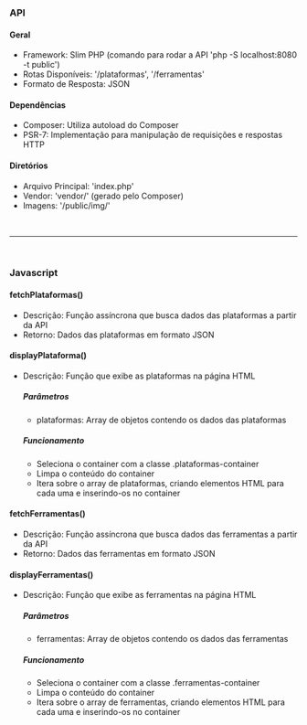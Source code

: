 <h3>API</h3>
<h4>Geral</h4>
<ul>
  <li>Framework: Slim PHP (comando para rodar a API 'php -S localhost:8080 -t public')</li>
  <li>Rotas Disponíveis: '/plataformas', '/ferramentas'</li>
  <li>Formato de Resposta: JSON</li>
</ul>
<h4>Dependências</h4>
<ul>
  <li>Composer: Utiliza autoload do Composer</li>
  <li>PSR-7: Implementação para manipulação de requisições e respostas HTTP</li>
</ul>
<h4>Diretórios</h4>
<ul>
  <li>Arquivo Principal: 'index.php'</li>
  <li>Vendor: 'vendor/' (gerado pelo Composer)</li>
  <li>Imagens: '/public/img/'</li>
</ul>

<br>
<hr>
<br>

<h3>Javascript</h3>
<h4>fetchPlataformas()</h4>
<ul>
  <li>Descrição: Função assíncrona que busca dados das plataformas a partir da API</li>
  <li>Retorno: Dados das plataformas em formato JSON</li>
</ul>

<h4>displayPlataforma()</h4>
<ul>
  <li>Descrição: Função que exibe as plataformas na página HTML</li>
  <h5>Parâmetros</h5>
  <ul>
    <li>plataformas: Array de objetos contendo os dados das plataformas</li>
  </ul>
   <h5>Funcionamento</h5>
  <ul>
    <li>Seleciona o container com a classe .plataformas-container</li>
    <li>Limpa o conteúdo do container</li>
    <li>Itera sobre o array de plataformas, criando elementos HTML para cada uma e inserindo-os no container</li>
  </ul>
</ul>

<h4>fetchFerramentas()</h4>
<ul>
  <li>Descrição: Função assíncrona que busca dados das ferramentas a partir da API</li>
  <li>Retorno: Dados das ferramentas em formato JSON</li>
</ul>

<h4>displayFerramentas()</h4>
<ul>
  <li>Descrição: Função que exibe as ferramentas na página HTML</li>
  <h5>Parâmetros</h5>
  <ul>
    <li>ferramentas: Array de objetos contendo os dados das ferramentas</li>
  </ul>
   <h5>Funcionamento</h5>
  <ul>
    <li>Seleciona o container com a classe .ferramentas-container</li>
    <li>Limpa o conteúdo do container</li>
    <li>Itera sobre o array de ferramentas, criando elementos HTML para cada uma e inserindo-os no container</li>
  </ul>
</ul>
